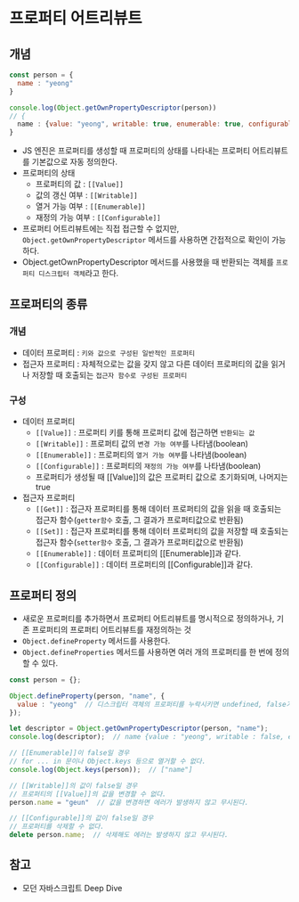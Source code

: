 # 프로퍼티 어트리뷰트

## 개념

```javascript
const person = {
  name : "yeong"
}

console.log(Object.getOwnPropertyDescriptor(person))
// {
  name : {value: "yeong", writable: true, enumerable: true, configurable: true}
}
```

-  JS 엔진은 프로퍼티를 생성할 때 프로퍼티의 상태를 나타내는 프로퍼티 어트리뷰트를 기본값으로 자동 정의한다.
-  프로퍼티의 상태
    - 프로퍼티의 값 : ```[[Value]]```
    - 값의 갱신 여부 : ```[[Writable]]```
    - 열거 가능 여부 : ```[[Enumerable]]```
    - 재정의 가능 여부 : ```[[Configurable]]```
- 프로퍼티 어트리뷰트에는 직접 접근할 수 없지만, ```Object.getOwnPropertyDescriptor``` 메서드를 사용하면 간접적으로 확인이 가능하다.
- Object.getOwnPropertyDescriptor 메서드를 사용했을 때 반환되는 객체를 ```프로퍼티 디스크립터 객체```라고 한다.

## 프로퍼티의 종류
### 개념
- 데이터 프로퍼티 : ```키와 값으로 구성된 일반적인 프로퍼티```
- 접근자 프로퍼티 : 자체적으로는 값을 갖지 않고 다른 데이터 프로퍼티의 값을 읽거나 저장할 때 호출되는 ```접근자 함수로 구성된 프로퍼티```

### 구성
- 데이터 프로퍼티
    - ```[[Value]]``` : 프로퍼티 키를 통해 프로퍼티 값에 접근하면 ```반환되는 값```
    - ```[[Writable]]``` : 프로퍼티 값의 ```변경 가능 여부```를 나타냄(boolean)
    - ```[[Enumerable]]``` : 프로퍼티의 ```열거 가능 여부```를 나타냄(boolean)
    - ```[[Configurable]]``` : 프로퍼티의 ```재정의 가능 여부```를 나타냄(boolean)
    - 프로퍼티가 생성될 때 [[Value]]의 값은 프로퍼티 값으로 초기화되며, 나머지는 true
- 접근자 프로퍼티
    - ```[[Get]]``` : 접근자 프로퍼티를 통해 데이터 프로퍼티의 값을 읽을 때 호출되는 접근자 함수(```getter함수``` 호출, 그 결과가 프로퍼티값으로 반환됨)
    - ```[[Set]]``` : 접근자 프로퍼티를 통해 데이터 프로퍼티의 값을 저장할 때 호출되는 접근자 함수(```setter함수``` 호출, 그 결과가 프로퍼티값으로 반환됨)
    - ```[[Enumerable]]``` : 데이터 프로퍼티의 [[Enumerable]]과 같다.
    - ```[[Configurable]]``` : 데이터 프로퍼티의 [[Configurable]]과 같다.

## 프로퍼티 정의
- 새로운 프로퍼티를 추가하면서 프로퍼티 어트리뷰트를 명시적으로 정의하거나, 기존 프로퍼티의 프로퍼티 어트리뷰트를 재정의하는 것
- ```Object.defineProperty``` 메서드를 사용한다.
- ```Object.defineProperties``` 메서드를 사용하면 여러 개의 프로퍼티를 한 번에 정의할 수 있다.

```javascript
const person = {};

Object.defineProperty(person, "name", {
  value : "yeong"  // 디스크립터 객체의 프로퍼티를 누락시키면 undefined, false가 기본
});

let descriptor = Object.getOwnPropertyDescriptor(person, "name");
console.log(descriptor);  // name {value : "yeong", writable : false, enumerable : false, configurable : false}

// [[Enumerable]]이 false일 경우
// for ... in 문이나 Object.keys 등으로 열거할 수 없다.
console.log(Object.keys(person));  // ["name"]

// [[Writable]]의 값이 false일 경우
// 프로퍼티의 [[Value]]의 값을 변경할 수 없다.
person.name = "geun"  // 값을 변경하면 에러가 발생하지 않고 무시된다.

// [[Configurable]]의 값이 false일 경우
// 프로퍼티를 삭제할 수 없다.
delete person.name;  // 삭제해도 에러는 발생하지 않고 무시된다.
```

## 참고
- 모던 자바스크립트 Deep Dive

